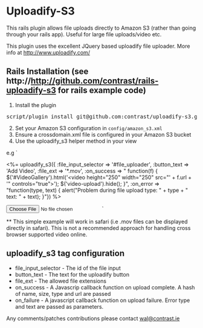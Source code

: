 # Uploadify-S3

This rails plugin allows file uploads directly to Amazon S3 (rather than going through your rails app). Useful for large file uploads/video etc.

This plugin uses the excellent JQuery based uploadify file uploader. More info at http://www.uploadify.com/ 
                                                                                                                                               
## Rails Installation (see http://http://github.com/contrast/rails-uploadify-s3 for rails example code)

1. Install the plugin
<pre>script/plugin install git@github.com:contrast/uploadify-s3.git</pre>
2. Set your Amazon S3 configuration in `config/amazon_s3.xml`
3. Ensure a crossdomain.xml file is configured in your Amazon S3 bucket
4. Use the uploadify_s3 helper method in your view
                                                                                                                                                             
e.g
`<div id="VideoGallery" style="display; none;"></div>
<%= uploadify_s3({
                  :file_input_selector => '#file_uploader',
                  :button_text => 'Add Video',
                  :file_ext => '*.mov',
                  :on_success => "
                    function(f) {
                            $('#VideoGallery').html('<video height=\"250\" width=\"250\" src=\"' + f.url + '\" controls=\"true\"></video>');
                            $('video-upload').hide();
                    }",
									:on_error => "function(type, text) {
										alert("Problem during file upload type: " + type + " text: " + text); 
									}"}) %>           

<input type="file" name="uploadify" id="file_uploader" />`

** This simple example will work in safari (i.e .mov files can be displayed directly in safari). This is not a recommended approach for handling cross browser supported video online.                                                                                                                               

## uploadify_s3 tag configuration
* file_input_selector - The id of the file input
* button_text - The text for the uploadify button
* file_ext - The allowed file extensions
* on_success - A Javascrip callback function on upload complete. A hash of name, size, type and url are passed
* on_failure - A javascript callback function on upload failure. Error type and text are passed as parameters.


Any comments/patches contributions please contact wal@contrast.ie